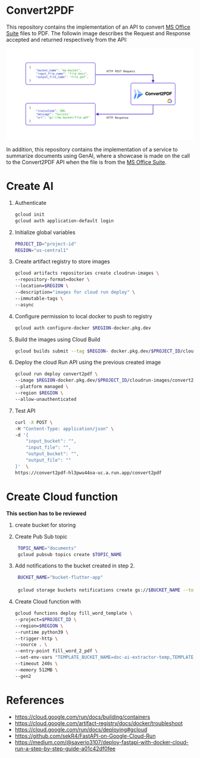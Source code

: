 # Convert2PDF

This repository contains the implementation of an API to convert [MS Office Suite](https://apps.microsoft.com/detail/9mwk7rn11c5z?cid=majornelson) files to PDF. The followin image describes the Request and Response accepted and returned respectively from the API:

![API](img/c2p.jpg)

In addition, this repository contains the implementation of a service to summarize documents using GenAI, where a showcase is made on the call to the Convert2PDF API when the file is from the [MS Office Suite](https://apps.microsoft.com/detail/9mwk7rn11c5z?cid=majornelson).


# Create AI
1. Authenticate
    ```bash
    gcloud init
    gcloud auth application-default login
    ```

2. Initialize global variables
    ```bash
    PROJECT_ID="project-id" 
    REGION="us-central1" 
    ```

3. Create artifact registry to store images
    ```bash
    gcloud artifacts repositories create cloudrun-images \
    --repository-format=docker \
    --location=$REGION \
    --description="images for cloud run deploy" \
    --immutable-tags \
    --async
    ```

4. Configure permission to local docker to push to registry

    ```bash
    gcloud auth configure-docker $REGION-docker.pkg.dev
    ```

5. Build the images using Cloud Build

    ```bash
    gcloud builds submit --tag $REGION- docker.pkg.dev/$PROJECT_ID/cloudrun-images/convert2pdf:latest
    ```

6. Deploy the cloud Run API using the previous created image

    ```bash
    gcloud run deploy convert2pdf \
    --image $REGION-docker.pkg.dev/$PROJECT_ID/cloudrun-images/convert2pdf \
    --platform managed \
    --region $REGION \
    --allow-unauthenticated 
    ```

7. Test API

    ```bash
    curl -X POST \
    -H "Content-Type: application/json" \
    -d '{
        "input_bucket": "",
        "input_file": "",
        "output_bucket": "",
        "output_file": "" 
    }'  \
    https://convert2pdf-hl3pwu44oa-uc.a.run.app/convert2pdf
    ```

# Create Cloud function
**This section has to be reviewed**

1. create bucket for storing 
   
2. Create Pub Sub topic
   ```bash
    TOPIC_NAME="documents" 
    gcloud pubsub topics create $TOPIC_NAME    
   ```
3. Add notifications to the bucket created in step 2.
   ```bash
    BUCKET_NAME="bucket-flutter-app"

    gcloud storage buckets notifications create gs://$BUCKET_NAME --topic=$TOPIC_NAME    
   ```
4. Create Cloud function with 

    ```bash
    gcloud functions deploy fill_word_template \
    --project=$PROJECT_ID \
    --region=$REGION \
    --runtime python39 \
    --trigger-http \
    --source . \
    --entry-point fill_word_2_pdf \
    --set-env-vars "TEMPLATE_BUCKET_NAME=doc-ai-extractor-temp,TEMPLATE_FILE_NAME=convenio_confidencialidad.docx,OUTPUT_BUCKET_NAME=doc-ai-extractor-temp,PDF_CONVERTER_URL=https://convert2pdf-hl3pwu44oa-uc.a.run.app/convert2pdf" \
    --timeout 240s \
    --memory 512MB \
    --gen2
    ```



# References
- https://cloud.google.com/run/docs/building/containers
- https://cloud.google.com/artifact-registry/docs/docker/troubleshoot
- https://cloud.google.com/run/docs/deploying#gcloud
- https://github.com/sekR4/FastAPI-on-Google-Cloud-Run
- https://medium.com/@saverio3107/deploy-fastapi-with-docker-cloud-run-a-step-by-step-guide-a01c42df0fee